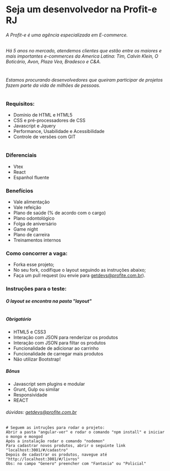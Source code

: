 # Seja um desenvolvedor na Profit-e RJ

###### A Profit-e é uma agência especializada em E-commerce.  
###### Há 5 anos no mercado, atendemos clientes que estão entre os maiores e mais importantes e-commerces da America Latina: Tim, Calvin Klein, O Boticário, Avon, Plaza Vea, Bradesco e C&A.
#

###### Estamos procurando desenvolvedores que queiram participar de projetos fazem parte da vida de milhões de pessoas.

#

### Requisitos:
* Domínio de HTML e HTML5
* CSS e pré-processadores de CSS
* Javascript e Jquery
* Performance, Usabilidade e Acessibilidade
* Controle de versões com GIT

#

### Diferenciais
* Vtex
* React
* Espanhol fluente

### Benefícios
* Vale alimentação
* Vale refeição
* Plano de saúde (% de acordo com o cargo)
* Plano odontológico
* Folga de aniversário
* Game night 
* Plano de carreira
* Treinamentos internos

### Como concorrer a vaga:
* Forka esse projeto;
* No seu fork, codifique o layout seguindo as instruções abaixo;
* Faça um pull request (ou envie para getdevs@profite.com.br).

### Instruções para o teste:

##### O layout se encontra na pasta "layout"
#
##### Obrigatório
* HTML5 e CSS3
* Interação com JSON para renderizar os produtos
* Interação com JSON para filtar os produtos
* Funcionalidade de adicionar ao carrinho
* Funcionalidade de carregar mais produtos
* Não utilizar Bootstrap!

##### Bônus
* Javascript sem plugins e modular
* Grunt, Gulp ou similar
* Responsividade
* REACT

###### dúvidas: getdevs@profite.com.br
```
# Seguem as intruções para rodar o projeto:
Abrir a pasta "angular-ver" e rodar o comando "npm install" e iniciar o mongo e mongod
Após a instalação rodar o comando "nodemon"
Para cadastrar novos produtos, abrir o seguinte link "localhost:3001/#/cadastro"
Depois de cadastrar os produtos, navegue até "http://localhost:3001/#/livros"
Obs: no campo "Genero" preencher com "Fantasia" ou "Policial"
```
